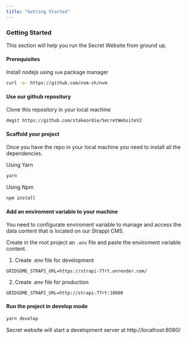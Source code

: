 ```yaml
---
title: "Getting Started"
---
```



<hero-mixed bg-color="#FFEB97" bg-image="https://ik.imagekit.io/secretnetwork/images/Market_a2a48fa0a9_xM8ldfIFG.jpg">

<template v-slot:title>


###### Documentation

### Getting Started

</template>

<template v-slot:body>

- A global, open alternative to the current financial system.
- Products that let you borrow, save, invest, trade, and more.
- Based on open-source technology that anyone can program with.

</template>

</hero-mixed>

<content-navigator-docs>

### Getting Started

This section will help you run the Secret Website from ground up.

#### Prerequisites

Install nodejs using `nvm` package manager

```bash
curl -o- https://github.com/nvm-sh/nvm
```

#### Use our github repository

Clone this repository in your local machine

```bash
degit https://github.com/stakeordie/SecretWebsiteV2
```

#### Scaffold your project

Once you have the repo in your local machine you need to install all the dependencies.

Using Yarn

```bash
yarn
```

Using Npm

```bash
npm install
```

#### Add an enviroment variable to your machine

You need to configurate enviroment variable to manage and access the data content that is located on our Strappi CMS.

Create in the root project an `.env` file and paste the enviroment variable content.

1. Create .env file for development

```env
GRIDSOME_STRAPI_URL=https://strapi-77rt.onrender.com/

```

2. Create .env file for production

```env
GRIDSOME_STRAPI_URL=http://strapi-77rt:10000
```
#### Run the project in develop mode

```bash
yarn develop
```
Secret website will start a development server at http://localhost:8080/

</content-navigator-docs>